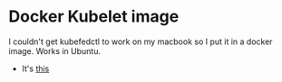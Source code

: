 # Docker Kubelet image

I couldn't get kubefedctl to work on my macbook so I put it in a docker image. Works in Ubuntu.

- It's [this](https://hub.docker.com/r/kpericak/kubelet)
